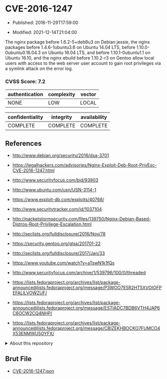 # CVE-2016-1247

- Published: 2016-11-29T17:59:00

- Modified: 2021-12-14T21:04:00

The nginx package before 1.6.2-5+deb8u3 on Debian jessie, the nginx packages before 1.4.6-1ubuntu3.6 on Ubuntu 14.04 LTS, before 1.10.0-0ubuntu0.16.04.3 on Ubuntu 16.04 LTS, and before 1.10.1-0ubuntu1.1 on Ubuntu 16.10, and the nginx ebuild before 1.10.2-r3 on Gentoo allow local users with access to the web server user account to gain root privileges via a symlink attack on the error log.

### CVSS Score: **7.2**

| authentication | complexity | vector |
| --- | --- | --- |
| NONE | LOW | LOCAL |

| confidentiality | integrity | availability |
| --- | --- | --- |
| COMPLETE | COMPLETE | COMPLETE |

## References

* http://www.debian.org/security/2016/dsa-3701

* https://legalhackers.com/advisories/Nginx-Exploit-Deb-Root-PrivEsc-CVE-2016-1247.html

* http://www.securityfocus.com/bid/93903

* http://www.ubuntu.com/usn/USN-3114-1

* https://www.exploit-db.com/exploits/40768/

* http://www.securitytracker.com/id/1037104

* http://packetstormsecurity.com/files/139750/Nginx-Debian-Based-Distros-Root-Privilege-Escalation.html

* http://seclists.org/fulldisclosure/2016/Nov/78

* https://security.gentoo.org/glsa/201701-22

* http://seclists.org/fulldisclosure/2017/Jan/33

* https://www.youtube.com/watch?v=aTswN1k1fQs

* http://www.securityfocus.com/archive/1/539796/100/0/threaded

* https://lists.fedoraproject.org/archives/list/package-announce@lists.fedoraproject.org/message/P3WOO7E5R2HT5XVOIOFPEFALILVOWZUF/

* https://lists.fedoraproject.org/archives/list/package-announce@lists.fedoraproject.org/message/ESTIADC7BDB6VTH4JAP6C6OCW2CQ4NHP/

* https://lists.fedoraproject.org/archives/list/package-announce@lists.fedoraproject.org/message/CBIZEKHBOCKO7FUMCO4X53ENMWU5OYFX/

<details>
<summary>About this repository</summary> 

  This repository is part of the project [Live Hack CVE](https://github.com/Live-Hack-CVE). Main website can be found [www.live-hack.org](https://www.live-hack.org) 
  
  Made by [Sn0wAlice](https://github.com/Sn0wAlice) for the people that care about security and need to have a feed of the latest CVEs. Hope you enjoy it, don't forget to star the repo and follow me on [Twitter](https://twitter.com/Sn0wAlice) and [Github](https://github.com/Sn0wAlice). And that is my [personnal website](https://www.alice-snow.me/)

  - [Home Page](https://github.com/Live-Hack-CVE)
  - [Framework](https://github.com/Live-Hack-CVE/cve-framework)
  - [CVE database](https://github.com/Live-Hack-CVE/full_database)
  - [Changelog](https://github.com/Live-Hack-CVE/Changelog)
</details>

## Brut File

* [CVE-2016-1247.json](https://raw.githubusercontent.com/Live-Hack-CVE/full_database/main/cves/2016/CVE-2016-1247.json)

